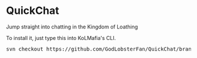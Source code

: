 # QuickChat
Jump straight into chatting in the Kingdom of Loathing

To install it, just type this into KoLMafia's CLI. 

<pre>svn checkout https://github.com/GodLobsterFan/QuickChat/branches/release/</pre>
